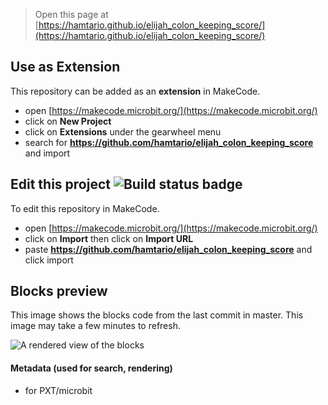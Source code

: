 
> Open this page at [https://hamtario.github.io/elijah_colon_keeping_score/](https://hamtario.github.io/elijah_colon_keeping_score/)

## Use as Extension

This repository can be added as an **extension** in MakeCode.

* open [https://makecode.microbit.org/](https://makecode.microbit.org/)
* click on **New Project**
* click on **Extensions** under the gearwheel menu
* search for **https://github.com/hamtario/elijah_colon_keeping_score** and import

## Edit this project ![Build status badge](https://github.com/hamtario/elijah_colon_keeping_score/workflows/MakeCode/badge.svg)

To edit this repository in MakeCode.

* open [https://makecode.microbit.org/](https://makecode.microbit.org/)
* click on **Import** then click on **Import URL**
* paste **https://github.com/hamtario/elijah_colon_keeping_score** and click import

## Blocks preview

This image shows the blocks code from the last commit in master.
This image may take a few minutes to refresh.

![A rendered view of the blocks](https://github.com/hamtario/elijah_colon_keeping_score/raw/master/.github/makecode/blocks.png)

#### Metadata (used for search, rendering)

* for PXT/microbit
<script src="https://makecode.com/gh-pages-embed.js"></script><script>makeCodeRender("{{ site.makecode.home_url }}", "{{ site.github.owner_name }}/{{ site.github.repository_name }}");</script>

